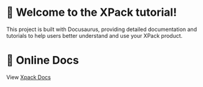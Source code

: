 # 🚀 Welcome to the XPack tutorial! 
This project is built with Docusaurus, providing detailed documentation and tutorials to help users better understand and use your XPack product.

# 🔗 Online Docs
View [Xpack Docs](https://docs.xpack.ai/)

